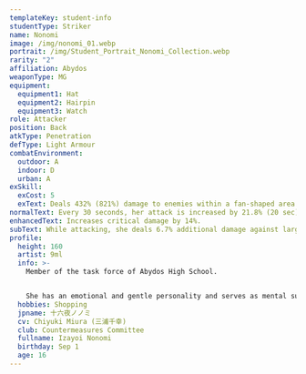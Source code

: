 ```yaml
---
templateKey: student-info
studentType: Striker
name: Nonomi
image: /img/nonomi_01.webp
portrait: /img/Student_Portrait_Nonomi_Collection.webp
rarity: "2"
affiliation: Abydos
weaponType: MG
equipment:
  equipment1: Hat
  equipment2: Hairpin
  equipment3: Watch
role: Attacker
position: Back
atkType: Penetration
defType: Light Armour
combatEnvironment:
  outdoor: A
  indoor: D
  urban: A
exSkill:
  exCost: 5
  exText: Deals 432% (821%) damage to enemies within a fan-shaped area.
normalText: Every 30 seconds, her attack is increased by 21.8% (20 sec).
enhancedText: Increases critical damage by 14%.
subText: While attacking, she deals 6.7% additional damage against large enemies.
profile:
  height: 160
  artist: 9ml
  info: >-
    Member of the task force of Abydos High School.


    She has an emotional and gentle personality and serves as mental support for the members of the task force, many of whom have extreme personalities. Although she doesn't show it outwardly, she is the daughter of a rich family, and most of the snacks for the task force come out of her allowance.
  hobbies: Shopping
  jpname: 十六夜ノノミ
  cv: Chiyuki Miura (三浦千幸)
  club: Countermeasures Committee
  fullname: Izayoi Nonomi
  birthday: Sep 1
  age: 16
---
```

